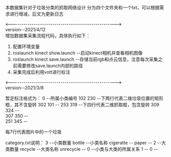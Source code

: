 本数据集针对于垃圾分类的抓取网络设计
分为四个文件夹和一个txt，可以根据需求进行增减，后文为更新日志 

<--------------------------------------------------->  
version--2021/4/12  
增加数据集采集流程代码，具体执行如下： 
1. 配置环境变量 
2. roslaunch kinect show.launch --启动kinect相机并查看相机图像 
3. roslaunch kinect save.launch --存储当前rgb和点云信息，注意每次采集之前需要修改save.launch内部的路径  
4. 采集完成后利用vott进行标注 




<--------------------------------------------------->  
version--2021/3/8

暂定标注格式为： 
0		--所属小类编号 
102 230		--下两行代表二维垃圾位置的矩形框，其不含旋转 
302 101		-- 
253 319		--下四行代表二维抓取框，包含旋转 
309 324 	--  
307 350 	--  
251 345		-- 
 
每7行代表图片中的一个垃圾 
 
category.txt说明： 
3		--小类数量 
bottle		--小类名称 
cigeratte	-- 
paper		-- 
2		--大类数量 
recycle		--大类名称 
unrecycle	-- 
0		--小类与大类的所属关系 
1		-- 
0		-- 

